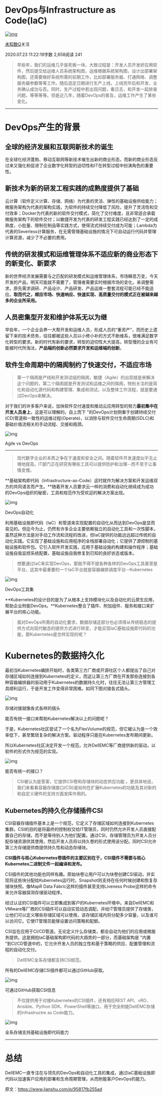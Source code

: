 # DevOps与Infrastructure as Code(IaC)

[![img](https://upload.jianshu.io/users/upload_avatars/19940299/3b53eabe-2491-4183-9200-c86aeffb5ce9?imageMogr2/auto-orient/strip|imageView2/1/w/96/h/96/format/webp)](https://www.jianshu.com/u/4ac237187457)

[未知数Q](https://www.jianshu.com/u/4ac237187457)关注

2020.07.23 11:22:19字数 2,658阅读 241

>    早些年，我们的运维几乎是死板一块，大致过程是：开发人员开发好应用软件，然后提交给运维人员系统架构图，运维根据系统架构图，设计出部署架构图，还需要做好系统所需的前期工作，比如部署服务器、打通网络、调整服务器参数等等工作。随后选定日期进行生产上线，上线完毕后和开发、业务确认成功与否。同时，生产过程中若出现问题，看日志，和开发一起排查问题，等等等等。但是近几年，随着DevOps的普及，运维工作产生了某些变化。

------



# DevOps产生的背景

## 全球的经济发展和互联网新技术的诞生

   在全球化经济蓬勃、移动互联网等新技术催生出新的商业形态，而新的商业形态反过来又强化和促进了企业数字化转型的迫切性和IT在转型过程中扮演角色的重要性。

## 新技术为新的研发工程实践的成熟度提供了基础

   云计算（软件定义计算、存储、网络）为代表的灵活、弹性的基础设施供给能力；微服务架构为代表的架构实践，为软件的持续交付降低了风险，提升了灵活性和交付效率；Docker为代表的新的软件交付模式，简化了交付难度，且非常适合承载微服务架构下的软件交付；以敏捷开发为代表的研发工程实践已经达到了一定的成熟度，小批量、限制在制品等实践方式，使得流式持续交付成为可能；Lambda为代表的Severless计算服务，在无需管理基础设施的情况下可自动运行代码并管理计算资源，减少了不必要的费用。

## 传统的研发模式和运维管理体系不适应新的商业形态下的新变化、新要求

   新的世界经济发展需要与之匹配的研发模式和运维管理体系，市场瞬息万变，今天开发的产品，明天可能就不需要了，管理者需要实时根据市场的变化，来调整需求，原先需求调研、产品设计、产品研发、产品运维一整套流程可能已经不能适应。**取而代之，顺应市场、快速响应、快速实现、高质量交付的模式正在被越来越多的企业所采用。**

## 人员密集型开发和维护体系无以为继

   早些年，一个企业会养一大帮开发和运维人员，形成人员的“重资产”，而历史上遗留下来的技术债务，往往都被这些人员以小修小补的方式不断维系，很难满足数字化转型的要求。新的时代有新的要求，转型的迫切性大大提高，转型慢的企业有可能被时代所淘汰，**产品端的创新必然要求开发和运维端的创新**。

## 软件生命周期中的隔阂制约了快速交付，不适应市场

>    第一个隔阂是产线和开发测试组的隔阂，敏捷（Agile）的出现就是来解决这个问题的，第二个隔阂就是开发测试和运维之间的隔阂，特别关注的是简化和自动化源代码和构建管理、集成和测试，以及整体工作流程，就是要通过DevOps来解决。

   对于我们的许多客户来说，加快软件交付速度和推动云应用转型的努力**最初集中在开发人员身上**，这是可以理解的。自上而下 "的DevOps计划侧重于创建持续交付(CD)管道和一致性的运维过程(Operate)，以消除与软件交付生命周期(SDLC)和基础价值流相关的手动流程、交接和瓶颈。

![img](https://upload-images.jianshu.io/upload_images/19940299-3f761067b0cd157e.png?imageMogr2/auto-orient/strip|imageView2/2/w/1200/format/webp)

Agile vs DevOps

------



> 现代数字企业的本质之争在于速度和安全之间。随着软件开发速度似乎无止境地提高，IT部门正在研究有哪些工具可以提供防护和治理--而不至于让事情变慢。

   **基础架构即代码（Infrastructure-as-Code）这时就作为解决方案和开发运维双方的共同语言而产生。**随着开发人员要求云一样的消费和自动化继续成为成功的DevOps组织的秘密，工具和规范作为受欢迎的解决方案出现。

![img](https://upload-images.jianshu.io/upload_images/19940299-af66df973b0cdc95.png?imageMogr2/auto-orient/strip|imageView2/2/w/953/format/webp)

DevOps自动化

   利用基础设施即代码（IaC）和管道来实现配置的自动化从而达到DevOps是显而易见的。但迄今为止，仍然有许多企业主要依赖独立的自动化工具和一次性脚本，虽然这种方法是对手动工作流和流程的改进，但IaC提供的功能远远超过传统的自动化实践。它实现了基础设施和应用程序的全栈部署自动化；它提供了源控制的基础设施和软件包。它引入软件开发实践，应用于基础设施的构建和操作程序；基础设施自我监控系统配置，基础设施自我修复到已知的良好状态或版本。

> 想要通过IaC来实现DevOps，那就不得不提各种各样的DevOps工具甚至是平台，这其中最重要的一个IaC平台就是容器编排调度平台--Kubernetes

![img](https://upload-images.jianshu.io/upload_images/19940299-ede06b26170537cd.png?imageMogr2/auto-orient/strip|imageView2/2/w/1200/format/webp)

DevOps工具集

   **Kubernetes的设计目的是为了从根本上支持模块化以及自动化的云原生应用，帮助企业附能DevOps。**Kubernetes整合了插件、附加组件、服务和接口来扩展平台的核心功能。

>    面对DevOps所需的自动化要求，数据存储这部分也必须得从传统稳态的提供方式向现代敏态的提供方式进行转变，才能实现IaC基础设施即代码的功能，那Kubernetes是怎样实现的呢？

# Kubernetes的数据持久化 

   最初当Kubernetes编排开始时，各类第三方厂商或开源社区个人都提出了自己对存储区域如何连接到Kubernetes的定义，而这让第三方厂商在开发那些连接到各种容器编排器的驱动用于Kubernetes的数据持久化时，往往无法让第三方管理工具顺利运行，于是开发工作变得非常困难。如同下图对接各式插头。



![img](https://upload-images.jianshu.io/upload_images/19940299-c61d6d066ba618ee.png?imageMogr2/auto-orient/strip|imageView2/2/w/477/format/webp)

存储对接就像各式各样的插头



   能否有统一接口来帮助Kubernetes解决以上的问题呢？

   于是，Kubernetes社区尝试了一个名为FlexVolume的规范，但它被认为是一个效率低下，甚至繁琐复杂的解决方案。驱动程序只能在Kubernetes发布期间更新。

   所以Kubernetes社区决定开发一个规范，允许DellEMC等厂商提供新的驱动，以软件的形式作为规范的实现。



![img](https://upload-images.jianshu.io/upload_images/19940299-1a52d453ae9c6f33.png?imageMogr2/auto-orient/strip|imageView2/2/w/670/format/webp)

能否有统一的接口？



> CSI被认为是答案，它提供CSI卷和存储块的动态供应功能 。更具体地说，我们来看看容器存储接口(CSI)是如何在扩展Kubernetes的功能及其对新的和自定义硬件的支持方面发挥作用的。

## Kubernetes的持久化存储插件CSI 

   CSI容器存储插件基本上是一个规范，它定义了存储区域如何连接到Kubernetes集群。CSI的目的是将最终的控制权交给IT管理员，同时仍然允许开发人员直接配置自己的存储，而不是等待别人为他们配置。通过CSI，存储管理员为开发人员分配存储资源供其使用，然后开发人员将以持久卷的形式使用该分配。同时CSI允许第三方存储提供商提供持久性和动态存储块。

   **CSI插件与核心Kubernetes卷插件的主要区别在于，CSI插件不需要与核心Kubernetes二进制文件一起编译和发布。**

   CSI插件的其他功能也同样有趣。原始块卷让用户可以为块卷创建CSI驱动，并实现将这些块分配给Kubernetes运行时。Snapshot则支持在任何时候创建和恢复存储块快照。像MapR Data Fabric这样的插件甚至支持Liveness Probe这样的命令来允许容器探测存储驱动程序。

   经过认证的CSI插件可以立即集成到客户的Kubernetes环境中。来自DellEMC和VMware等厂商的CSI插件可以自动实现动态调配，并给IT管理员提供了存储类，让他们可以定义哪些存储区域可以使用，该存储区域内将分配多少容量，以及谁可以访问它。它使IT管理员能够设置访问策略和配额。

   CSI旨在应用于CI/CD管道。无论定义什么存储类，都会自动为他们的应用或微服务提供。这是拥抱IaC基础架构即代码的大趋势的一部分，而基础架构是 "内置 "到CI/CD管道中的，它允许开发人员的独立性和基于策略的供应、配置管理和流程的自动化交付。

> DellEMC全系存储都支持CSI规范。

所有的DellEMC存储CSI插件都可以通过GitHub获取。

![img](https://upload-images.jianshu.io/upload_images/19940299-cefc28bf18b1b34f.png?imageMogr2/auto-orient/strip|imageView2/2/w/867/format/webp)

可通过GitHub获取CSI信息

> 不仅提供用于对接Kubernetes的CSI插件，还有相应REST API、vRO、Ansible、Python SDK、PowerShell等接口，用于完全附能DellEMC存储的Infrastructre as Code能力。

![img](https://upload-images.jianshu.io/upload_images/19940299-9f7f58fa16e648e7.png?imageMogr2/auto-orient/strip|imageView2/2/w/1200/format/webp)

全系存储支持基础设施即代码能力



------

# 总结

DellEMC一直专注在与领先的DevOps和自动化工具的集成，通过IaC基础设施即代码以加速客户应用的部署和生命周期管理，从而附能客户DevOps的能力。



原文：https://www.jianshu.com/p/95817fb255ad